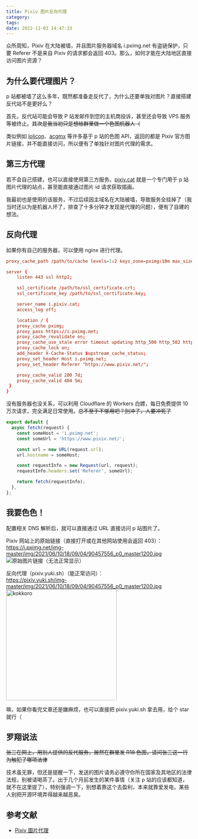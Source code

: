 ```yaml
---
title: Pixiv 图片反向代理
category:
tags:
date: 2022-11-03 14:47:33
---
```


众所周知，Pixiv 在大陆被墙，并且图片服务器域名 i.pximg.net 有盗链保护，只要 Referer 不是来自 Pixiv 的请求都会返回 403。那么，如何才能在大陆地区直接访问图片资源？

<!-- more -->

## 为什么要代理图片？

p 站都被墙了这么多年，既然都准备走反代了，为什么还要单独对图片？直接搭建反代站不是更好么？

首先，反代站可能会导致 P 站发邮件到您的主机商投诉，甚至还会导致 VPS 服务等被终止。~~其次是我当初只是想给群里做一个色图机器人（~~

类似例如 [lolicon](https://api.lolicon.app/)、[acgmx](https://www.acgmx.com/) 等许多基于 p 站的色图 API，返回的都是 Pixiv 官方图片链接，并不能直接访问，所以便有了单独针对图片代理的需求。

## 第三方代理

若不会自己搭建，也可以直接使用第三方服务。[pixiv.cat](https://pixiv.cat/) 就是一个专门用于 p 站图片代理的站点，甚至能直接通过图片 id 请求获取插画。

我最初也是使用的该服务，不过后续因主域名在大陆被墙，导致服务全挂掉了（我当时还以为是机器人坏了，排查了十多分钟才发现是代理的问题），便有了自建的想法。

## 反向代理

如果你有自己的服务器，可以使用 nginx 进行代理。

```conf
proxy_cache_path /path/to/cache levels=1:2 keys_zone=pximg:10m max_size=10g inactive=7d use_temp_path=off;

server {
    listen 443 ssl http2;

    ssl_certificate /path/to/ssl_certificate.crt;
    ssl_certificate_key /path/to/ssl_certificate.key;

    server_name i.pixiv.cat;
    access_log off;

    location / {
    proxy_cache pximg;
    proxy_pass https://i.pximg.net;
    proxy_cache_revalidate on;
    proxy_cache_use_stale error timeout updating http_500 http_502 http_503 http_504;
    proxy_cache_lock on;
    add_header X-Cache-Status $upstream_cache_status;
    proxy_set_header Host i.pximg.net;
    proxy_set_header Referer "https://www.pixiv.net/";

    proxy_cache_valid 200 7d;
    proxy_cache_valid 404 5m;
 }
}
```

没有服务器也没关系，可以利用 Cloudflare 的 Workers 白嫖，每日免费提供 10 万次请求，完全满足日常使用。~~总不至于不够用吧？别冲了，人要冲死了~~

```javascript
export default {
  async fetch(request) {
    const someHost = 'i.pximg.net';
    const someUrl = 'https://www.pixiv.net/';

    const url = new URL(request.url);
    url.hostname = someHost;

    const requestInfo = new Request(url, request);
    requestInfo.headers.set('Referer', someUrl);

    return fetch(requestInfo);
  },
};
```

## 我要色色！

配置相关 DNS 解析后，就可以直接通过 URL 直接访问 p 站图片了。

Pixiv 网站上的原始链接（直接打开或在其他网站使用会返回 403）：  
https://i.pximg.net/img-master/img/2021/06/10/18/09/04/90457556_p0_master1200.jpg
![原始图片链接（无法正常显示）](https://i.pximg.net/img-master/img/2021/06/10/18/09/04/90457556_p0_master1200.jpg)

反向代理（pixiv.yuki.sh）（能正常访问）：  
https://pixiv.yuki.sh/img-master/img/2021/06/10/18/09/04/90457556_p0_master1200.jpg
<img src="https://pixiv.yuki.sh/img-master/img/2021/06/10/18/09/04/90457556_p0_master1200.jpg" alt="kokkoro" width="300" />

嘛，如果你看完文章还是嫌麻烦，也可以直接把 pixiv.yuki.sh 拿去用，给个 star 就行（

## 罗翔说法

~~张三在网上，用别人提供的反代服务，居然在群里发 R18 色图，请问张三这一行为触犯了哪项法律~~

技术虽无罪，但还是提醒一下，发送的图片请务必遵守你所在国家及其地区的法律法规，别被请喝茶了。出于几个月前发生的某件事情（关注 p 站的应该都知道，就不在这里提了），特别强调一下，别想着靠这个去盈利，本来就靠爱发电，某些人别把开源环境弄得越来越恶臭。

## 参考文献

- [Pixiv 圖片代理](https://pixiv.cat/reverseproxy.html)
